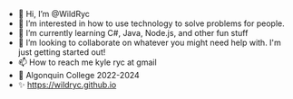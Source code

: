 - 👋 Hi, I’m @WildRyc
- 👀 I’m interested in how to use technology to solve problems for people.
- 🌱 I’m currently learning C#, Java, Node.js, and other fun stuff
- 💞️ I’m looking to collaborate on whatever you might need help with. I'm just getting started out!
- 📫 How to reach me kyle ryc at gmail
- 🏫 Algonquin College 2022-2024
- ✨ https://wildryc.github.io


<!---
WildRyc/WildRyc is a ✨ special ✨ repository because its `README.md` (this file) appears on your GitHub profile.
You can click the Preview link to take a look at your changes.
--->
